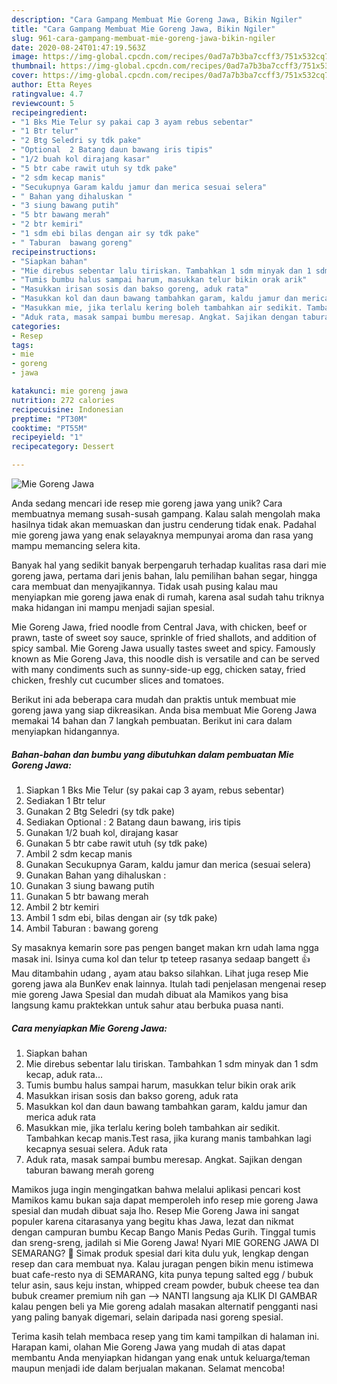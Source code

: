```yaml
---
description: "Cara Gampang Membuat Mie Goreng Jawa, Bikin Ngiler"
title: "Cara Gampang Membuat Mie Goreng Jawa, Bikin Ngiler"
slug: 961-cara-gampang-membuat-mie-goreng-jawa-bikin-ngiler
date: 2020-08-24T01:47:19.563Z
image: https://img-global.cpcdn.com/recipes/0ad7a7b3ba7ccff3/751x532cq70/mie-goreng-jawa-foto-resep-utama.jpg
thumbnail: https://img-global.cpcdn.com/recipes/0ad7a7b3ba7ccff3/751x532cq70/mie-goreng-jawa-foto-resep-utama.jpg
cover: https://img-global.cpcdn.com/recipes/0ad7a7b3ba7ccff3/751x532cq70/mie-goreng-jawa-foto-resep-utama.jpg
author: Etta Reyes
ratingvalue: 4.7
reviewcount: 5
recipeingredient:
- "1 Bks Mie Telur sy pakai cap 3 ayam rebus sebentar"
- "1 Btr telur"
- "2 Btg Seledri sy tdk pake"
- "Optional  2 Batang daun bawang iris tipis"
- "1/2 buah kol dirajang kasar"
- "5 btr cabe rawit utuh sy tdk pake"
- "2 sdm kecap manis"
- "Secukupnya Garam kaldu jamur dan merica sesuai selera"
- " Bahan yang dihaluskan "
- "3 siung bawang putih"
- "5 btr bawang merah"
- "2 btr kemiri"
- "1 sdm ebi bilas dengan air sy tdk pake"
- " Taburan  bawang goreng"
recipeinstructions:
- "Siapkan bahan"
- "Mie direbus sebentar lalu tiriskan. Tambahkan 1 sdm minyak dan 1 sdm kecap, aduk rata..."
- "Tumis bumbu halus sampai harum, masukkan telur bikin orak arik"
- "Masukkan irisan sosis dan bakso goreng, aduk rata"
- "Masukkan kol dan daun bawang tambahkan garam, kaldu jamur dan merica aduk rata"
- "Masukkan mie, jika terlalu kering boleh tambahkan air sedikit. Tambahkan kecap manis.Test rasa, jika kurang manis tambahkan lagi kecapnya sesuai selera. Aduk rata"
- "Aduk rata, masak sampai bumbu meresap. Angkat. Sajikan dengan taburan bawang merah goreng"
categories:
- Resep
tags:
- mie
- goreng
- jawa

katakunci: mie goreng jawa 
nutrition: 272 calories
recipecuisine: Indonesian
preptime: "PT30M"
cooktime: "PT55M"
recipeyield: "1"
recipecategory: Dessert

---
```



![Mie Goreng Jawa](https://img-global.cpcdn.com/recipes/0ad7a7b3ba7ccff3/751x532cq70/mie-goreng-jawa-foto-resep-utama.jpg)

Anda sedang mencari ide resep mie goreng jawa yang unik? Cara membuatnya memang susah-susah gampang. Kalau salah mengolah maka hasilnya tidak akan memuaskan dan justru cenderung tidak enak. Padahal mie goreng jawa yang enak selayaknya mempunyai aroma dan rasa yang mampu memancing selera kita.

Banyak hal yang sedikit banyak berpengaruh terhadap kualitas rasa dari mie goreng jawa, pertama dari jenis bahan, lalu pemilihan bahan segar, hingga cara membuat dan menyajikannya. Tidak usah pusing kalau mau menyiapkan mie goreng jawa enak di rumah, karena asal sudah tahu triknya maka hidangan ini mampu menjadi sajian spesial.

Mie Goreng Jawa, fried noodle from Central Java, with chicken, beef or prawn, taste of sweet soy sauce, sprinkle of fried shallots, and addition of spicy sambal. Mie Goreng Jawa usually tastes sweet and spicy. Famously known as Mie Goreng Java, this noodle dish is versatile and can be served with many condiments such as sunny-side-up egg, chicken satay, fried chicken, freshly cut cucumber slices and tomatoes.


Berikut ini ada beberapa cara mudah dan praktis untuk membuat mie goreng jawa yang siap dikreasikan. Anda bisa membuat Mie Goreng Jawa memakai 14 bahan dan 7 langkah pembuatan. Berikut ini cara dalam menyiapkan hidangannya.

<!--inarticleads1-->

##### Bahan-bahan dan bumbu yang dibutuhkan dalam pembuatan Mie Goreng Jawa:

1. Siapkan 1 Bks Mie Telur (sy pakai cap 3 ayam, rebus sebentar)
1. Sediakan 1 Btr telur
1. Gunakan 2 Btg Seledri (sy tdk pake)
1. Sediakan Optional : 2 Batang daun bawang, iris tipis
1. Gunakan 1/2 buah kol, dirajang kasar
1. Gunakan 5 btr cabe rawit utuh (sy tdk pake)
1. Ambil 2 sdm kecap manis
1. Gunakan Secukupnya Garam, kaldu jamur dan merica (sesuai selera)
1. Gunakan  Bahan yang dihaluskan :
1. Gunakan 3 siung bawang putih
1. Gunakan 5 btr bawang merah
1. Ambil 2 btr kemiri
1. Ambil 1 sdm ebi, bilas dengan air (sy tdk pake)
1. Ambil  Taburan : bawang goreng


Sy masaknya kemarin sore pas pengen banget makan krn udah lama ngga masak ini. Isinya cuma kol dan telur tp teteep rasanya sedaap bangett 👍 Mau ditambahin udang , ayam atau bakso silahkan. Lihat juga resep Mie goreng jawa ala BunKev enak lainnya. Itulah tadi penjelasan mengenai resep mie goreng Jawa Spesial dan mudah dibuat ala Mamikos yang bisa langsung kamu praktekkan untuk sahur atau berbuka puasa nanti. 

<!--inarticleads2-->

##### Cara menyiapkan Mie Goreng Jawa:

1. Siapkan bahan
1. Mie direbus sebentar lalu tiriskan. Tambahkan 1 sdm minyak dan 1 sdm kecap, aduk rata...
1. Tumis bumbu halus sampai harum, masukkan telur bikin orak arik
1. Masukkan irisan sosis dan bakso goreng, aduk rata
1. Masukkan kol dan daun bawang tambahkan garam, kaldu jamur dan merica aduk rata
1. Masukkan mie, jika terlalu kering boleh tambahkan air sedikit. Tambahkan kecap manis.Test rasa, jika kurang manis tambahkan lagi kecapnya sesuai selera. Aduk rata
1. Aduk rata, masak sampai bumbu meresap. Angkat. Sajikan dengan taburan bawang merah goreng


Mamikos juga ingin mengingatkan bahwa melalui aplikasi pencari kost Mamikos kamu bukan saja dapat memperoleh info resep mie goreng Jawa spesial dan mudah dibuat saja lho. Resep Mie Goreng Jawa ini sangat populer karena citarasanya yang begitu khas Jawa, lezat dan nikmat dengan campuran bumbu Kecap Bango Manis Pedas Gurih. Tinggal tumis dan sreng-sreng, jadilah si Mie Goreng Jawa! Nyari MIE GORENG JAWA DI SEMARANG? 🙂 Simak produk spesial dari kita dulu yuk, lengkap dengan resep dan cara membuat nya. Kalau juragan pengen bikin menu istimewa buat cafe-resto nya di SEMARANG, kita punya tepung salted egg / bubuk telur asin, saus keju instan, whipped cream powder, bubuk cheese tea dan bubuk creamer premium nih gan --&gt; NANTI langsung aja KLIK DI GAMBAR kalau pengen beli ya Mie goreng adalah masakan alternatif pengganti nasi yang paling banyak digemari, selain daripada nasi goreng spesial. 

Terima kasih telah membaca resep yang tim kami tampilkan di halaman ini. Harapan kami, olahan Mie Goreng Jawa yang mudah di atas dapat membantu Anda menyiapkan hidangan yang enak untuk keluarga/teman maupun menjadi ide dalam berjualan makanan. Selamat mencoba!
